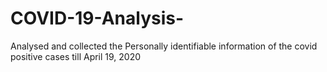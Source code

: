 # COVID-19-Analysis-
Analysed and collected the Personally identifiable information of the covid positive cases till April 19, 2020
